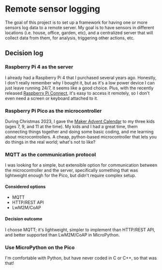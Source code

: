 # Remote sensor logging
The goal of this project is to set up a framework for having one or more sensors log data to a remote server. My goal is to have sensors in different locations (i.e. house, office, garden, etc), and a centralized server that will collect data from them, for analysis, triggering other actions, etc.

## Decision log
### Raspberry Pi 4 as the server
I already had a Raspberry Pi 4 that I purchased several years ago. Honestly, I don't really remember why I bought it, but as it's a low power device I can just leave running 24/7, it seems like a good choice. Plus, with the recently released [Raspberry Pi Connect](https://www.raspberrypi.com/software/connect/), it's easy to access it remotely, so I don't even need a screen or keyboard attached to it.

### Raspberry Pi Pico as the microcontroller
During Christmas 2023, I gave the [Maker Advent Calendar](https://thepihut.com/products/maker-advent-calendar-includes-raspberry-pi-pico-h?srsltid=AfmBOoppkc3dBWIXFhAGYaUmgQvObJisdkjafNRuqTpctx4AZcWn5yEP) to my three kids (ages 7, 9, and 11 at the time). My kids and I had a great time, them connecting things together and doing some basic coding, and me learning about microcontrollers. A cheap, python-based microcontroller that lets you do things in the real world; what's not to like?

### MQTT as the communication protocol
I was looking for a simple, but extensible option for communication between the microcontroller and the server, specifically something that was lightweight enough for the Pico, but didn't require complex setup.

#### Considered options
- MQTT
- HTTP/REST API
- LwM2M/CoAP

#### Decision outcome
I choose MQTT; it's lightweight, simpler to implement than HTTP/REST API, and better supported than LwM2M/CoAP in MicroPython.

### Use MicroPython on the Pico
I'm comfortable with Python, but have never coded in C or C++, so that was that!

